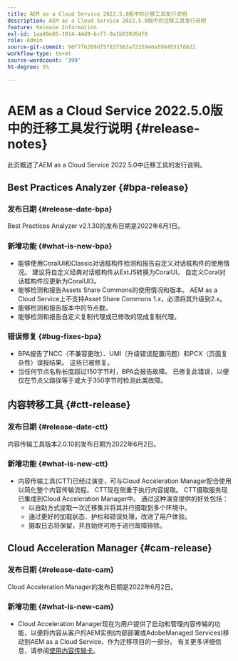 ```yaml
---
title: AEM as a Cloud Service 2022.5.0版中的迁移工具发行说明
description: AEM as a Cloud Service 2022.5.0版中的迁移工具发行说明
feature: Release Information
exl-id: 1aa49e85-1914-44d9-bcf7-0a1b03926df0
role: Admin
source-git-commit: 90f7f6209df5f837583a7225940a5984551f6622
workflow-type: tm+mt
source-wordcount: '399'
ht-degree: 5%

---
```


# AEM as a Cloud Service 2022.5.0版中的迁移工具发行说明 {#release-notes}

此页概述了AEM as a Cloud Service 2022.5.0中迁移工具的发行说明。

## Best Practices Analyzer {#bpa-release}

### 发布日期 {#release-date-bpa}

Best Practices Analyzer v2.1.30的发布日期是2022年6月1日。

### 新增功能 {#what-is-new-bpa}

* 能够使用CoralUI和Classic对话框构件检测和报告自定义对话框构件的使用情况。 建议将自定义经典对话框构件从ExtJS转换为CoralUI。 自定义Coral对话框构件应更新为CoralUI3。
* 能够检测和报告Assets Share Commons的使用情况和版本。 AEM as a Cloud Service上不支持Asset Share Commons 1.x，必须将其升级到2.x。
* 能够检测和报告版本中的节点数。
* 能够检测和报告自定义复制代理或已修改的现成复制代理。

### 错误修复 {#bug-fixes-bpa}

* BPA报告了NCC（不兼容更改）、UMI（升级错误配置问题）和PCX（页面复杂性）误报结果。 这些已被修复。
* 当任何节点名称长度超过150字节时，BPA会报告故障。 已修复此错误，以便仅在节点父路径等于或大于350字节时检测此类故障。

## 内容转移工具 {#ctt-release}

### 发布日期 {#release-date-ctt}

内容传输工具版本2.0.10的发布日期为2022年6月2日。

### 新增功能 {#what-is-new-ctt}

* 内容传输工具(CTT)已经过演变，可与Cloud Acceleration Manager配合使用以简化整个内容传输流程。 CTT现在侧重于执行内容提取。 CTT摄取服务现已集成到Cloud Acceleration Manager中。 通过这种演变提供的好处包括：
   * 以自助方式提取一次迁移集并将其并行摄取到多个环境中。
   * 通过更好的加载状态、护栏和错误处理，改进了用户体验。
   * 摄取日志将保留，并且始终可用于进行故障排除。

## Cloud Acceleration Manager {#cam-release}

### 发布日期 {#release-date-cam}

Cloud Acceleration Manager的发布日期是2022年6月2日。

### 新增功能 {#what-is-new-cam}

* Cloud Acceleration Manager现在为用户提供了启动和管理内容传输的功能，以便将内容从客户的AEM实例(内部部署或AdobeManaged Services)移动到AEM as a Cloud Service，作为迁移项目的一部分。 有关更多详细信息，请参阅[使用内容传输卡](https://experienceleague.adobe.com/docs/experience-manager-cloud-service/content/migration-journey/cloud-acceleration-manager/using-cam/cam-implementation-phase.html#content-transfer)。
